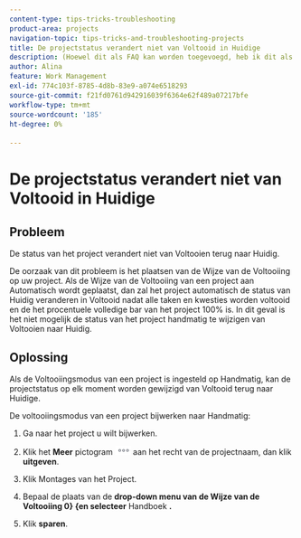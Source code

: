 ```yaml
---
content-type: tips-tricks-troubleshooting
product-area: projects
navigation-topic: tips-tricks-and-troubleshooting-projects
title: De projectstatus verandert niet van Voltooid in Huidige
description: (Hoewel dit als FAQ kan worden toegevoegd, heb ik dit als zijn eigen artikel om onderzoek-ability redenen verlaten)
author: Alina
feature: Work Management
exl-id: 774c103f-8785-4d8b-83e9-a074e6518293
source-git-commit: f21fd0761d942916039f6364e62f489a07217bfe
workflow-type: tm+mt
source-wordcount: '185'
ht-degree: 0%

---
```


# De projectstatus verandert niet van Voltooid in Huidige

<!--
<p data-mc-conditions="QuicksilverOrClassic.Draft mode">(Although this can be added as an FAQ, I have left this as its own article for search-ability reasons)</p>
-->

## Probleem

De status van het project verandert niet van Voltooien terug naar Huidig.

De oorzaak van dit probleem is het plaatsen van de Wijze van de Voltooiing op uw project. Als de Wijze van de Voltooiing van een project aan Automatisch wordt geplaatst, dan zal het project automatisch de status van Huidig veranderen in Voltooid nadat alle taken en kwesties worden voltooid en de het procentuele volledige bar van het project 100% is. In dit geval is het niet mogelijk de status van het project handmatig te wijzigen van Voltooien naar Huidig.

## Oplossing

Als de Voltooiingsmodus van een project is ingesteld op Handmatig, kan de projectstatus op elk moment worden gewijzigd van Voltooid terug naar Huidige.

De voltooiingsmodus van een project bijwerken naar Handmatig:

1. Ga naar het project u wilt bijwerken.
1. Klik het **Meer** pictogram ![&#x200B; Meer pictogram &#x200B;](assets/more-icon.png) aan het recht van de projectnaam, dan klik **uitgeven**.
1. Klik **&#x200B;**&#x200B;Montages van het Project **&#x200B;**.

1. Bepaal de plaats van de **drop-down menu van de Wijze van de Voltooiing 0&rbrace; &lbrace;en selecteer** Handboek **.**

1. Klik **sparen**.
